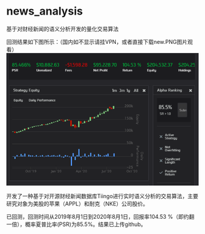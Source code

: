 # news_analysis
基于对财经新闻的语义分析开发的量化交易算法

回测结果如下图所示：（国内如不显示请挂VPN，或者直接下载new.PNG图片观看）
![alt text](https://github.com/zym604/news_analysis/blob/master/news.PNG)

开发了一种基于对开源财经新闻数据库Tiingo进行实时语义分析的交易算法，主要研究对象为美股的苹果（APPL）和耐克（NKE）公司股价。

已回测，回测时间从2019年8月1日到2020年8月1日，回报率104.53 %（即约翻一倍），概率夏普比率(PSR)为85.5%。结果已上传github。
